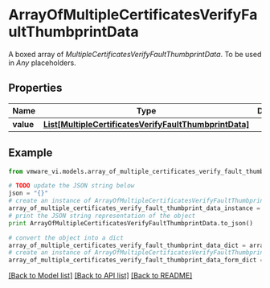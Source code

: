 # ArrayOfMultipleCertificatesVerifyFaultThumbprintData

A boxed array of *MultipleCertificatesVerifyFaultThumbprintData*. To be used in *Any* placeholders. 

## Properties
Name | Type | Description | Notes
------------ | ------------- | ------------- | -------------
**value** | [**List[MultipleCertificatesVerifyFaultThumbprintData]**](MultipleCertificatesVerifyFaultThumbprintData.md) |  | 

## Example

```python
from vmware_vi.models.array_of_multiple_certificates_verify_fault_thumbprint_data import ArrayOfMultipleCertificatesVerifyFaultThumbprintData

# TODO update the JSON string below
json = "{}"
# create an instance of ArrayOfMultipleCertificatesVerifyFaultThumbprintData from a JSON string
array_of_multiple_certificates_verify_fault_thumbprint_data_instance = ArrayOfMultipleCertificatesVerifyFaultThumbprintData.from_json(json)
# print the JSON string representation of the object
print ArrayOfMultipleCertificatesVerifyFaultThumbprintData.to_json()

# convert the object into a dict
array_of_multiple_certificates_verify_fault_thumbprint_data_dict = array_of_multiple_certificates_verify_fault_thumbprint_data_instance.to_dict()
# create an instance of ArrayOfMultipleCertificatesVerifyFaultThumbprintData from a dict
array_of_multiple_certificates_verify_fault_thumbprint_data_form_dict = array_of_multiple_certificates_verify_fault_thumbprint_data.from_dict(array_of_multiple_certificates_verify_fault_thumbprint_data_dict)
```
[[Back to Model list]](../README.md#documentation-for-models) [[Back to API list]](../README.md#documentation-for-api-endpoints) [[Back to README]](../README.md)



